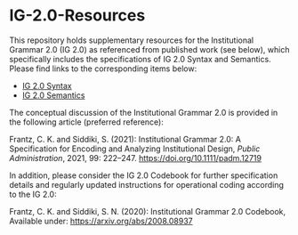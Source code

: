 # IG-2.0-Resources

This repository holds supplementary resources for the Institutional Grammar 2.0 (IG 2.0) as referenced from published work (see below), which specifically includes the specifications of IG 2.0 Syntax and Semantics. Please find links to the corresponding items below:

* <a href="https://raw.githubusercontent.com/InstitutionalGrammar/IG-2.0-Resources/main/Syntax/IG-2.0-Syntax.png" target="_blank">IG 2.0 Syntax</a>
* <a href="https://raw.githubusercontent.com/InstitutionalGrammar/IG-2.0-Resources/main/Semantics/IG-2.0-Semantics.png" target="_blank">IG 2.0 Semantics</a>

The conceptual discussion of the Institutional Grammar 2.0 is provided in the following article (preferred reference):

Frantz, C. K. and Siddiki, S. (2021): Institutional Grammar 2.0: A Specification for Encoding and Analyzing Institutional Design, *Public Administration*, 2021, 99: 222–247. https://doi.org/10.1111/padm.12719

In addition, please consider the IG 2.0 Codebook for further specification details and regularly updated instructions for operational coding according to the IG 2.0:

Frantz, C. K. and Siddiki, S. N. (2020): Institutional Grammar 2.0 Codebook, Available under: https://arxiv.org/abs/2008.08937
